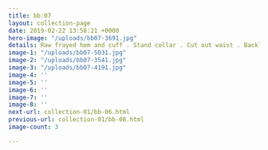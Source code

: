 ```yaml
---
title: bb:07
layout: collection-page
date: 2019-02-22 13:58:21 +0000
hero-image: "/uploads/bb07-3691.jpg"
details: Raw frayed hem and cuff . Stand collar . Cut out waist . Backless
image-1: "/uploads/bb07-5031.jpg"
image-2: "/uploads/bb07-3541.jpg"
image-3: "/uploads/bb07-4191.jpg"
image-4: ''
image-5: ''
image-6: ''
image-7: ''
image-8: ''
next-url: collection-01/bb-06.html
previous-url: collection-01/bb-08.html
image-count: 3

---
```

